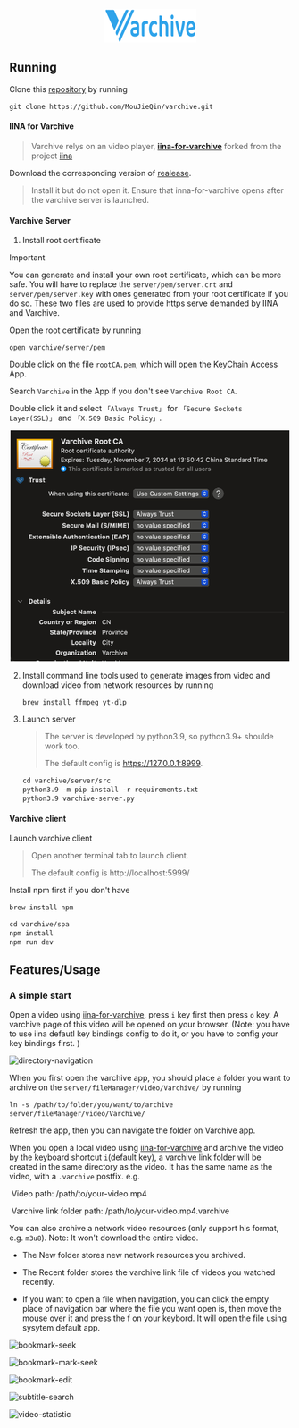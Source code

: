 <p align="center">
<img src="spa/src/assets/logo.svg" alt="Varchive" height=60 />
</p>

## Running

Clone this [repository](https://github.com/MouJieQin/varchive.git) by running 
   ```shell
   git clone https://github.com/MouJieQin/varchive.git
   ````
#### IINA for Varchive

> Varchive relys on an video player, **[iina-for-varchive](https://github.com/MouJieQin/iina-for-varchive)** forked from the project  [iina](https://github.com/iina/iina)

Download the corresponding version of [realease](https://github.com/MouJieQin/iina-for-varchive/releases). 

> Install it but do not open it.  Ensure that inna-for-varchive opens after the varchive server is launched.

#### Varchive Server

1. Install root certificate
> [!Important]
>
> You can generate and install your own root certificate, which can be more safe. 
> You will have to replace the `server/pem/server.crt` and `server/pem/server.key`
> with ones generated from your root certificate if you do so.
> These two files are used to provide https serve demanded by IINA and Varchive.


Open the root certificate by running
```shell
open varchive/server/pem
```
Double click on the file `rootCA.pem`, which will open the KeyChain Access App.

Search `Varchive` in the App if you don't see `Varchive Root CA`.

Double click it and select  `「Always Trust」` for `「Secure Sockets Layer(SSL)」` and `「X.509 Basic Policy」`.

<p align="center"><img src="assets/trust_certificate.png" alt="trust_certificate" width=500 /></p>



2. Install command line tools used to generate images from video and download video from network resources by running 

   ```shell
   brew install ffmpeg yt-dlp
   ```

3. Launch server

   > The server is developed by python3.9, so python3.9+ shoulde work too.
   >
   > The default config is https://127.0.0.1:8999.

   ```shell
   cd varchive/server/src
   python3.9 -m pip install -r requirements.txt
   python3.9 varchive-server.py
   ```

#### Varchive client

   Launch varchive client

   > Open another terminal tab to launch client.
   >
   > The default config is http://localhost:5999/

Install npm first if you don't have 

   ```shell
   brew install npm
   ```

```shell
cd varchive/spa
npm install
npm run dev
```


## Features/Usage

### A simple start

Open a video using [iina-for-varchive](https://github.com/MouJieQin/iina-for-varchive), press `i` key first then press `o` key. A varchive page of this video will be opened on your browser. (Note: you have to use iina defautl key bindings config to do it, or you have to config your key bindings first. )

![directory-navigation](assets/directory.mov.gif)

When you first open the varchive app, you should place a folder you want to archive on the `server/fileManager/video/Varchive/` by running

```shell
ln -s /path/to/folder/you/want/to/archive server/fileManager/video/Varchive/
```

Refresh the app, then you can navigate the folder on Varchive app.

When you open a local video using [iina-for-varchive](https://github.com/MouJieQin/iina-for-varchive) and archive the video by the keyboard shortcut `i`(default key), a varchive link folder will be created in the same directory as the video.  It has the same name as the video, with a `.varchive` postfix. e.g. 

​	Video path: /path/to/your-video.mp4

​	Varchive link folder path: /path/to/your-video.mp4.varchive

You can also archive a network video resources (only support hls format, e.g. `m3u8`). Note: It won't download the entire video.

- The New folder stores new network resources you archived.

- The Recent folder stores the varchive link file of videos you watched recently.

- If you want to open a file when navigation, you can click the empty place of navigation bar where the file you want open is, then move the mouse over it and press the f on your keybord. It will open the file using sysytem default app.

![bookmark-seek](assets/bookmark-seek.mov.gif)

![bookmark-mark-seek](assets/bookmark-mark-seek.mov.gif)

![bookmark-edit](assets/bookmark-edit.mov.gif)

![subtitle-search](assets/subtitle-search.mov.gif)

![video-statistic](assets/statistic.mov.gif)
